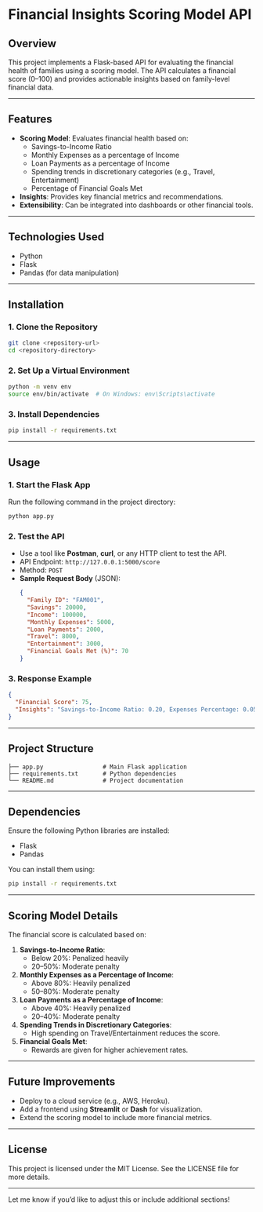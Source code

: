 # **Financial Insights Scoring Model API**

## **Overview**
This project implements a Flask-based API for evaluating the financial health of families using a scoring model. The API calculates a financial score (0–100) and provides actionable insights based on family-level financial data.

---

## **Features**
- **Scoring Model**: Evaluates financial health based on:
  - Savings-to-Income Ratio
  - Monthly Expenses as a percentage of Income
  - Loan Payments as a percentage of Income
  - Spending trends in discretionary categories (e.g., Travel, Entertainment)
  - Percentage of Financial Goals Met
- **Insights**: Provides key financial metrics and recommendations.
- **Extensibility**: Can be integrated into dashboards or other financial tools.

---

## **Technologies Used**
- Python
- Flask
- Pandas (for data manipulation)

---

## **Installation**

### **1. Clone the Repository**
```bash
git clone <repository-url>
cd <repository-directory>
```

### **2. Set Up a Virtual Environment**
```bash
python -m venv env
source env/bin/activate  # On Windows: env\Scripts\activate
```

### **3. Install Dependencies**
```bash
pip install -r requirements.txt
```

---

## **Usage**

### **1. Start the Flask App**
Run the following command in the project directory:
```bash
python app.py
```

### **2. Test the API**
- Use a tool like **Postman**, **curl**, or any HTTP client to test the API.
- API Endpoint: `http://127.0.0.1:5000/score`
- Method: `POST`
- **Sample Request Body** (JSON):
  ```json
  {
    "Family ID": "FAM001",
    "Savings": 20000,
    "Income": 100000,
    "Monthly Expenses": 5000,
    "Loan Payments": 2000,
    "Travel": 8000,
    "Entertainment": 3000,
    "Financial Goals Met (%)": 70
  }
  ```

### **3. Response Example**
```json
{
  "Financial Score": 75,
  "Insights": "Savings-to-Income Ratio: 0.20, Expenses Percentage: 0.05, Loan Payments Percentage: 0.02"
}
```

---

## **Project Structure**
```
├── app.py                 # Main Flask application
├── requirements.txt       # Python dependencies
└── README.md              # Project documentation
```

---

## **Dependencies**
Ensure the following Python libraries are installed:
- Flask
- Pandas

You can install them using:
```bash
pip install -r requirements.txt
```

---

## **Scoring Model Details**
The financial score is calculated based on:
1. **Savings-to-Income Ratio**:
   - Below 20%: Penalized heavily
   - 20–50%: Moderate penalty
2. **Monthly Expenses as a Percentage of Income**:
   - Above 80%: Heavily penalized
   - 50–80%: Moderate penalty
3. **Loan Payments as a Percentage of Income**:
   - Above 40%: Heavily penalized
   - 20–40%: Moderate penalty
4. **Spending Trends in Discretionary Categories**:
   - High spending on Travel/Entertainment reduces the score.
5. **Financial Goals Met**:
   - Rewards are given for higher achievement rates.

---

## **Future Improvements**
- Deploy to a cloud service (e.g., AWS, Heroku).
- Add a frontend using **Streamlit** or **Dash** for visualization.
- Extend the scoring model to include more financial metrics.

---

## **License**
This project is licensed under the MIT License. See the LICENSE file for more details.

---

Let me know if you’d like to adjust this or include additional sections!
